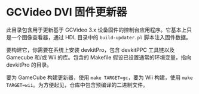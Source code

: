 # GCVideo DVI 固件更新器 #

此目录包含用于更新基于 GCVideo 3.x 设备固件的控制台应用程序。它基本上只是一个图像查看器，通过 HDL 目录中的 `build-updater.pl` 脚本注入固件数据。

要构建它，你需要在系统上安装 devkitPro，包含 devkitPPC 工具链以及 Gamecube 和/或 Wii 的库。包含的 Makefile 假设已设置通常的环境变量，指向 devkitPro 的目录。

要为 GameCube 构建更新器，使用 `make TARGET=gc`，要为 Wii 构建，使用 `make TARGET=wii`。为方便起见，仓库中包含预编译的二进制文件。